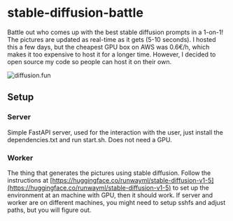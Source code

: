 # stable-diffusion-battle

Battle out who comes up with the best stable diffusion prompts in a 1-on-1! The pictures are updated as real-time as it gets (5-10 seconds). I hosted this a few days, but the cheapest GPU box on AWS was 0.6€/h, which makes it too expensive to host it for a longer time. However, I decided to open source my code so people can host it on their own.

![diffusion.fun](https://pbs.twimg.com/media/FghIVnZWAAA0OUs?format=jpg&name=large)

## Setup

### Server

Simple FastAPI server, used for the interaction with the user, just install the dependencies.txt and run start.sh. Does not need a GPU.

### Worker

The thing that generates the pictures using stable diffusion. Follow the instructions at [https://huggingface.co/runwayml/stable-diffusion-v1-5](https://huggingface.co/runwayml/stable-diffusion-v1-5) to set up the environment at an machine with GPU, then it should work. If server and worker are on different machines, you might need to setup sshfs and adjust paths, but you will figure out.